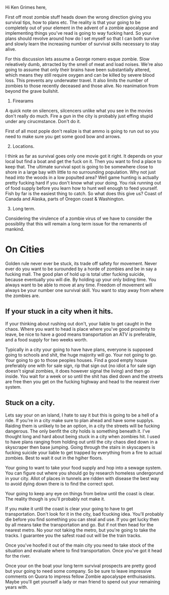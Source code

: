 Hi Ken Grimes here, 

First off most zombie stuff heads down the wrong direction giving you survival tips, how to plans etc. The reality is that your going to be completely out of your element in the advent of a zombie apocalypse and implementing things you've read is going to way fucking hard. So your plans should revolve around how do I set myself so that I can both survive and slowly learn the increasing number of survival skills necessary to stay alive.   

For this discussion lets assume a George romero esque zombie. Slow releatively dumb, atrracted by the smell of meat and load noises. We're also going to assume that only their brains have been substantially altered, which means they still require oxygen and can be killed by severe blood loss. This prevents any underwater travel. It also limits the number of zombies to those recently deceased and those alive. No reanimation from beyond the grave bullshit.  


1. Firearams 

A quick note on silencers, silcencers unlike what you see in the movies don't really do much. Fire a gun in the city is probably just effing stupid under any cirucmstance. Don't do it. 

First of all most pople don't realize is that ammo is going to run out so you need to make sure you get some good bow and arrows.            

2. Locations.     


I think as far as survival goes only one movie got it right. It depends on your local but find a boat and get the fuck on it. Then you want to find a place to keep that. The ultimate survival spot is going to be somewhere close to shore in a large bay with little to no surrounding population. Why not just head into the woods in a low populted area? Well game hunting is actually pretty fucking hard if you don't know what your doing. You risk running out of food supply before you learn how to hunt well enough to feed yourself. Fish by far is the easiest thing to catch. So what does this give us? Coast of Canada and Alaska, parts of Oregon coast & Washington.


3. Long term.

Considering the virulence of a zombie virus of we have to consider the possiblity that this will remain a long term issue for the remanents of mankind.


# On Cities             

Golden rule never ever be stuck, its trade off safety for movement. Never ever do you want to be surounded by a horde of zombies and be in say a fucking mall. The good plan of hold up is total utter fucking suicide, because eventually you will die. By holding up your only biding time. You always want to be able to move at any time. Freedom of movement will always be your number one survival skill. You want to stay away from where the zombies are.

## If your stuck in a city when it hits. 

If your thinking about rushing out don't, your liable to get caught in the chaos. Where you want to head is place where you've good proximity to leave, be nice to have a good means transportation an ATV is preferable, and a food supply for two weeks worth.   

Typically in a city your going to have have plans, everyone is supposed going to schools and shit, the huge majority will go. Your not going to go. Your going to go to those peoples houses. Find a good empty house preferably one with for sale sign, rip that sign out (no idiot a for sale sign doesn't signal zombies, it does however signal the living) and then go inside. You wait for a week or so until the shit has died down and the streets are free then you get on the fucking highway and head to the nearest river system. 

## Stuck on a city. 

Lets say your on an island, I hate to say it but this is going to be a hell of a ride. If you're in a city make sure to plan ahead and have some supplys. Raiding them is unlikely to be an option, in a city the streets will be fucking dangerous. The only benfit the city holds is something beneath it. I've thought long and hard about being stuck in a city when zombies hit. I used to have plans ranging from holding out until the city chaos died down in a skyscraper then base jumping. Going through the stairs in skyscapers is fucking suicide your liable to get trapped by everything from a fire to actual zombies. Best to wait it out in the hgiher floors.

Your going to want to take your food supply and hop into a sewage system. You can figure out where you should go by research homeless undergorund in your city. Allot of places in tunnels are ridden with disease the best way to avoid dying down there is to find the correct spot. 

Your going to keep any eye on things from below until the coast is clear. The reality though is you'll probably not make it.

If you make it until the coast is clear your going to have to get transportation. Don't look for it in the city, bad fcucking idea. You'll probably die before you find something you can steal and use. If you get lucky then by all means take the transportation and go. But if not then head for the nearest metro. No your not taking the metro, but you're going to take the tracks. I guarantee you the safest road out will be the train tracks. 

Once you've hoofed it out of the main city you need to take stock of the situation and evaluate where to find transportation. Once you've got it head for the river.


Once your on the boat your long term survival prospects are pretty good but your going to need some company. So be sure to leave impressive comments on Quora to impress fellow Zombie apocalyspe enthuisasists. Maybe you'll get yourself a lady or man friend to spend out your remaining years with.